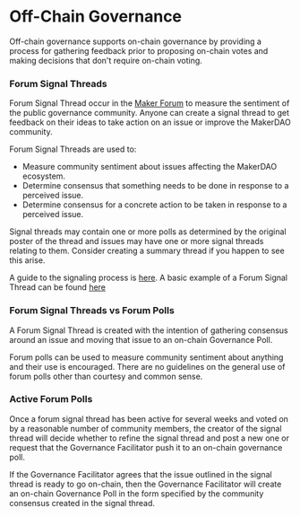 # Off-Chain Governance
Off-chain governance supports on-chain governance by providing a process for gathering feedback prior to proposing on-chain votes and making decisions that don't require on-chain voting.

### Forum Signal Threads
Forum Signal Thread occur in the [Maker Forum](https://forum.makerdao.com/) to measure the sentiment of the public governance community. Anyone can create a signal thread to get feedback on their ideas to take action on an issue or improve the MakerDAO community.

Forum Signal Threads are used to:

- Measure community sentiment about issues affecting the MakerDAO ecosystem.
- Determine consensus that something needs to be done in response to a perceived issue.
- Determine consensus for a concrete action to be taken in response to a perceived issue.


Signal threads may contain one or more polls as determined by the original poster of the thread and issues may have one or more signal threads relating to them. Consider creating a summary thread if you happen to see this arise.

A guide to the signaling process is [here](https://forum.makerdao.com/t/guide-to-the-signaling-process/9400). A basic example of a Forum Signal Thread can be found [here](https://forum.makerdao.com/t/signal-request-should-we-increase-the-scd-debt-ceiling/506)

### Forum Signal Threads vs Forum Polls
A Forum Signal Thread is created with the intention of gathering consensus around an issue and moving that issue to an on-chain Governance Poll.

Forum polls can be used to measure community sentiment about anything and their use is encouraged. There are no guidelines on the general use of forum polls other than courtesy and common sense.

### Active Forum Polls
Once a forum signal thread has been active for several weeks and voted on by a reasonable number of community members, the creator of the signal thread will decide whether to refine the signal thread and post a new one or request that the Governance Facilitator push it to an on-chain governance poll.

If the Governance Facilitator agrees that the issue outlined in the signal thread is ready to go on-chain, then the Governance Facilitator will create an on-chain Governance Poll in the form specified by the community consensus created in the signal thread.